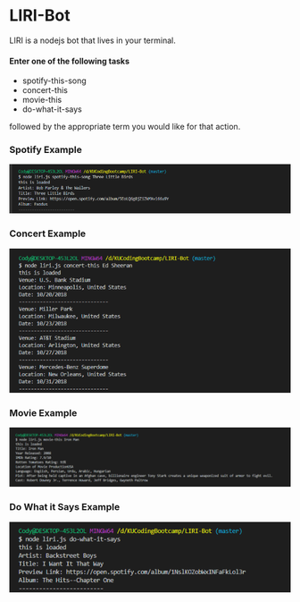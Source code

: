 # LIRI-Bot

LIRI is a nodejs bot that lives in your terminal.

#### Enter one of the following tasks

* spotify-this-song
* concert-this
* movie-this
* do-what-it-says

followed by the appropriate term you would like for that action.

### Spotify Example

![spotify-this image](images/Spotify.PNG)

### Concert Example

![concert-this image](images/Concert.PNG)

### Movie Example

![movie-this example](images/Movie.PNG)

### Do What it Says Example

![do-what-it-says image](images/do-what.PNG)